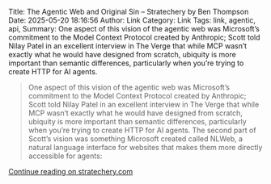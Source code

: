 Title: The Agentic Web and Original Sin – Stratechery by Ben Thompson
Date: 2025-05-20 18:16:56
Author: Link
Category: Link
Tags: link, agentic, api,
Summary: One aspect of this vision of the agentic web was Microsoft’s commitment to the Model Context Protocol created by Anthropic; Scott told Nilay Patel in an excellent interview in The Verge that while MCP wasn’t exactly what he would have designed from scratch, ubiquity is more important than semantic differences, particularly when you’re trying to create HTTP for AI agents.

> One aspect of this vision of the agentic web was Microsoft’s commitment to the Model Context Protocol created by Anthropic; Scott told Nilay Patel in an excellent interview in The Verge that while MCP wasn’t exactly what he would have designed from scratch, ubiquity is more important than semantic differences, particularly when you’re trying to create HTTP for AI agents.
> The second part of Scott’s vision was something Microsoft created called NLWeb, a natural language interface for websites that makes them more directly accessible for agents:

[Continue reading on stratechery.com](https://stratechery.com/2025/the-agentic-web-and-original-sin/)

